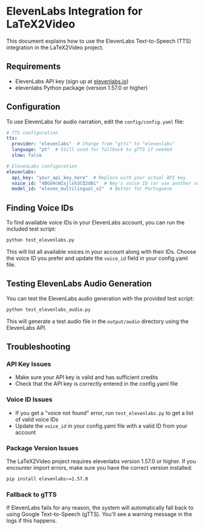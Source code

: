 # ElevenLabs Integration for LaTeX2Video

This document explains how to use the ElevenLabs Text-to-Speech (TTS) integration in the LaTeX2Video project.

## Requirements

- ElevenLabs API key (sign up at [elevenlabs.io](https://elevenlabs.io))
- elevenlabs Python package (version 1.57.0 or higher)

## Configuration

To use ElevenLabs for audio narration, edit the `config/config.yaml` file:

```yaml
# TTS configuration
tts:
  provider: "elevenlabs"  # Change from "gtts" to "elevenlabs"
  language: "pt"  # Still used for fallback to gTTS if needed
  slow: false

# ElevenLabs configuration
elevenlabs:
  api_key: "your_api_key_here"  # Replace with your actual API key
  voice_id: "4BGVHcW2xjlsh3CQ2d0i"  # Ney's voice ID (or use another voice ID)
  model_id: "eleven_multilingual_v2"  # Better for Portuguese
```

## Finding Voice IDs

To find available voice IDs in your ElevenLabs account, you can run the included test script:

```bash
python test_elevenlabs.py
```

This will list all available voices in your account along with their IDs. Choose the voice ID you prefer and update the `voice_id` field in your config.yaml file.

## Testing ElevenLabs Audio Generation

You can test the ElevenLabs audio generation with the provided test script:

```bash
python test_elevenlabs_audio.py
```

This will generate a test audio file in the `output/audio` directory using the ElevenLabs API.

## Troubleshooting

### API Key Issues

- Make sure your API key is valid and has sufficient credits
- Check that the API key is correctly entered in the config.yaml file

### Voice ID Issues

- If you get a "voice not found" error, run `test_elevenlabs.py` to get a list of valid voice IDs
- Update the `voice_id` in your config.yaml file with a valid ID from your account

### Package Version Issues

The LaTeX2Video project requires elevenlabs version 1.57.0 or higher. If you encounter import errors, make sure you have the correct version installed:

```bash
pip install elevenlabs>=1.57.0
```

### Fallback to gTTS

If ElevenLabs fails for any reason, the system will automatically fall back to using Google Text-to-Speech (gTTS). You'll see a warning message in the logs if this happens.
